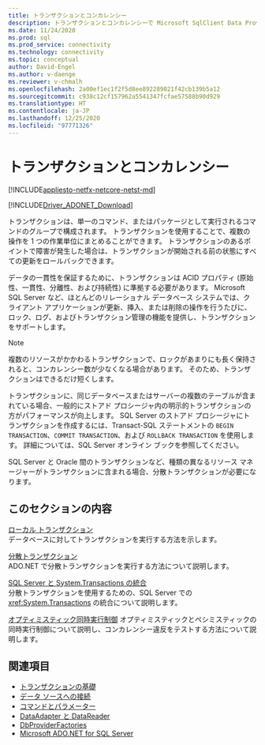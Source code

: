 ```yaml
---
title: トランザクションとコンカレンシー
description: トランザクションとコンカレンシーで Microsoft SqlClient Data Provider for SQL Server を使用する方法について説明します。
ms.date: 11/24/2020
ms.prod: sql
ms.prod_service: connectivity
ms.technology: connectivity
ms.topic: conceptual
author: David-Engel
ms.author: v-daenge
ms.reviewer: v-chmalh
ms.openlocfilehash: 2a00ef1ec1f2f5d8ee892289021f42cb139b5a12
ms.sourcegitcommit: c938c12cf157962a5541347fcfae57588b90d929
ms.translationtype: HT
ms.contentlocale: ja-JP
ms.lasthandoff: 12/25/2020
ms.locfileid: "97771326"
---
```

# <a name="transactions-and-concurrency"></a>トランザクションとコンカレンシー

[!INCLUDE[appliesto-netfx-netcore-netst-md](../../includes/appliesto-netfx-netcore-netst-md.md)]

[!INCLUDE[Driver_ADONET_Download](../../includes/driver_adonet_download.md)]

トランザクションは、単一のコマンド、またはパッケージとして実行されるコマンドのグループで構成されます。 トランザクションを使用することで、複数の操作を 1 つの作業単位にまとめることができます。 トランザクションのあるポイントで障害が発生した場合は、トランザクションが開始される前の状態にすべての更新をロールバックできます。

データの一貫性を保証するために、トランザクションは ACID プロパティ (原始性、一貫性、分離性、および持続性) に準拠する必要があります。 Microsoft SQL Server など、ほとんどのリレーショナル データベース システムでは、クライアント アプリケーションが更新、挿入、または削除の操作を行うたびに、ロック、ログ、およびトランザクション管理の機能を提供し、トランザクションをサポートします。

> [!NOTE]
> 複数のリソースがかかわるトランザクションで、ロックがあまりにも長く保持されると、コンカレンシー数が少なくなる場合があります。 そのため、トランザクションはできるだけ短くします。  

トランザクションに、同じデータベースまたはサーバーの複数のテーブルが含まれている場合、一般的にストアド プロシージャ内の明示的トランザクションの方がパフォーマンスが向上します。 SQL Server のストアド プロシージャにトランザクションを作成するには、Transact-SQL ステートメントの `BEGIN TRANSACTION`、`COMMIT TRANSACTION`、および `ROLLBACK TRANSACTION` を使用します。 詳細については、SQL Server オンライン ブックを参照してください。

SQL Server と Oracle 間のトランザクションなど、種類の異なるリソース マネージャーがトランザクションに含まれる場合、分散トランザクションが必要になります。

## <a name="in-this-section"></a>このセクションの内容

[ローカル トランザクション](local-transactions.md)  
データベースに対してトランザクションを実行する方法を示します。  
  
[分散トランザクション](distributed-transactions.md)  
ADO.NET で分散トランザクションを実行する方法について説明します。  
  
[SQL Server と System.Transactions の統合](system-transactions-integration-with-sql-server.md)  
分散トランザクションを使用するための、SQL Server での <xref:System.Transactions> の統合について説明します。  
  
[オプティミスティック同時実行制御](optimistic-concurrency.md) オプティミスティックとペシミスティックの同時実行制御について説明し、コンカレンシー違反をテストする方法について説明します。  

## <a name="see-also"></a>関連項目

- [トランザクションの基礎](/dotnet/framework/data/transactions/transaction-fundamentals)
- [データ ソースへの接続](connecting-to-data-source.md)
- [コマンドとパラメーター](commands-parameters.md)
- [DataAdapter と DataReader](dataadapters-datareaders.md)
- [DbProviderFactories](dbproviderfactories.md)
- [Microsoft ADO.NET for SQL Server](microsoft-ado-net-sql-server.md)
